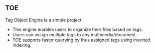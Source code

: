 ## TOE

Tag Object Engine is a simple project.

 - This engine enables users to organize their files based on tags.
 - Users can assign multiple tags to any multimedia/document.
 - TOE supports faster querying by thus assigned tags using inverted indexing.